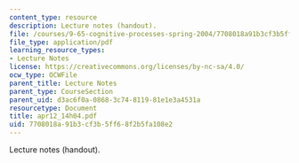 ```yaml
---
content_type: resource
description: Lecture notes (handout).
file: /courses/9-65-cognitive-processes-spring-2004/7708018a91b3cf3b5ff68f2b5fa108e2_apr12_14h04.pdf
file_type: application/pdf
learning_resource_types:
- Lecture Notes
license: https://creativecommons.org/licenses/by-nc-sa/4.0/
ocw_type: OCWFile
parent_title: Lecture Notes
parent_type: CourseSection
parent_uid: d3ac6f0a-0868-3c74-8119-81e1e3a4531a
resourcetype: Document
title: apr12_14h04.pdf
uid: 7708018a-91b3-cf3b-5ff6-8f2b5fa108e2
---
```

Lecture notes (handout).